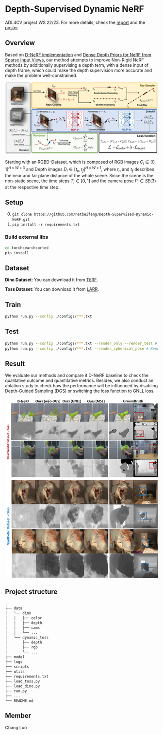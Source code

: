 # Depth-Supervised Dynamic NeRF

ADL4CV project WS 22/23. For more details, check the [report](./docs/Report_Depth_Supervised_Dyanamic_NeRF.pdf) and the [poster](./docs/ADL4CV_poster_ungrouped.pdf).

## Overview
Based on [D-NeRF implementation](https://github.com/albertpumarola/D-NeRF) and [Dense Depth Priors for NeRF from Sparse Input Views](https://github.com/barbararoessle/dense_depth_priors_nerf), our method attempts to improve Non-Rigid NeRF methods by additionally supervising a depth term, with a dense input of depth frame, which could make the depth supervision more accurate and make the problem well-constrained. 

![Overview](./imgs/Pipeline_DSDNeRF.png)

Starting with an RGBD-Dataset, which is composed of RGB images $C_i\in[0,1]^{H\times W\times 3}$ and Depth images $D_i\in[t_n, t_f]^{H\times W\times1}$, where $t_n$ and $t_f$ describes the near and far plane distance of the whole scene.
Since the scene is the non-static scene, the time steps $T_i\in [0,1]$ and the camera pose ${P_i} \in SE(3)$ at the respective time step.

## Setup

0. `git clone https://github.com/netbeifeng/Depth-Supervised-Dynamic-NeRF.git`
1. `pip install -r requirements.txt`

### Build external libs

```bash
cd torchsearchsorted
pip install .
```

## Dataset

**Dino Dataset**: You can download it from [TöRF](https://github.com/breuckelen/torf).

**Toss Dataset**: You can download it from [LARR](https://haram-kim.github.io/LARR-RGB-D-datasets/).

## Train

```bash
python run.py --config ./configs/***.txt
```

## Test
```bash
python run.py --config ./configs/***.txt --render_only --render_test # Test set
python run.py --config ./configs/***.txt --render_spherical_pose # Render a series pose for a stopped time step
```

## Result

We evaluate our methods and compare it D-NeRF baseline to check the qualitative outcome and quantitative metrics. Besides, we also conduct an ablation study to check how the performance will be influenced by disabling Depth-Guided Sampling (DGS) or switching the loss function to GNLL loss. 

![Result](./imgs/Resultx2-min.jpg)

## Project structure
```
.
├── data
│   └── dino
│   │   ├── color
│   │   ├── depth
│   │   ├── cams
│   │   └── ...
│   └── dynamic_toss
│       ├── depth
│       ├── rgb
│       └── ...
├── model
├── logs
├── scripts
├── utils
├── requirements.txt
├── load_toss.py
├── load_dino.py
├── run.py
├── ...
└── README.md
```
## Member

Chang Luo
